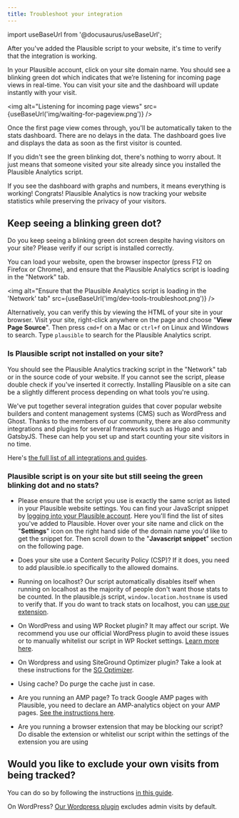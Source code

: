 ```yaml
---
title: Troubleshoot your integration
---
```


import useBaseUrl from '@docusaurus/useBaseUrl';

After you've added the Plausible script to your website, it's time to verify that the integration is working.

In your Plausible account, click on your site domain name. You should see a blinking green dot which indicates that we’re listening for incoming page views in real-time. You can visit your site and the dashboard will update instantly with your visit.

<img alt="Listening for incoming page views" src={useBaseUrl('img/waiting-for-pageview.png')} />

Once the first page view comes through, you'll be automatically taken to the stats dashboard. There are no delays in the data. The dashboard goes live and displays the data as soon as the first visitor is counted.

If you didn't see the green blinking dot, there's nothing to worry about. It just means that someone visited your site already since you installed the Plausible Analytics script.

If you see the dashboard with graphs and numbers, it means everything is working! Congrats! Plausible Analytics is now tracking your website statistics while preserving the privacy of your visitors.

## Keep seeing a blinking green dot?

Do you keep seeing a blinking green dot screen despite having visitors on your site? Please verify if our script is installed correctly.

You can load your website, open the browser inspector (press F12 on Firefox or Chrome), and ensure that the Plausible Analytics script is loading in the "Network" tab.

<img alt="Ensure that the Plausible Analytics script is loading in the 'Network' tab" src={useBaseUrl('img/dev-tools-troubleshoot.png')} />

Alternatively, you can verify this by viewing the HTML of your site in your browser. Visit your site, right-click anywhere on the page and choose "**View Page Source**". Then press `cmd+f` on a Mac or `ctrl+f` on Linux and Windows to search. Type `plausible` to search for the Plausible Analytics script.

### Is Plausible script not installed on your site?

You should see the Plausible Analytics tracking script in the "Network" tab or in the source code of your website. If you cannot see the script, please double check if you've inserted it correctly. Installing Plausible on a site can be a slightly different process depending on what tools you're using.

We've put together several integration guides that cover popular website builders and content management systems (CMS) such as WordPress and Ghost. Thanks to the members of our community, there are also community integrations and plugins for several frameworks such as Hugo and GatsbyJS. These can help you set up and start counting your site visitors in no time.

Here's [the full list of all integrations and guides](integration-guides.md).

### Plausible script is on your site but still seeing the green blinking dot and no stats?

* Please ensure that the script you use is exactly the same script as listed in your Plausible website settings. You can find your JavaScript snippet by [logging into your Plausible account](https://plausible.io/sites). Here you'll find the list of sites you've added to Plausible. Hover over your site name and click on the "**Settings**" icon on the right hand side of the domain name you'd like to get the snippet for. Then scroll down to the "**Javascript snippet**" section on the following page.

* Does your site use a Content Security Policy (CSP)? If it does, you need to add plausible.io specifically to the allowed domains.

* Running on localhost? Our script automatically disables itself when running on localhost as the majority of people don't want those stats to be counted. In the plausible.js script, `window.location.hostname` is used to verify that. If you do want to track stats on localhost, you can [use our extension](script-extensions.md).

* On WordPress and using WP Rocket plugin? It may affect our script. We recommend you use our official WordPress plugin to avoid these issues or to manually whitelist our script in WP Rocket settings. [Learn more here](https://plausible.io/wordpress-analytics-plugin#troubleshoot-conflict-with-wp-rocket-or-other-performance-optimization-plugins). 

* On Wordpress and using SiteGround Optimizer plugin? Take a look at these instructions for the [SG Optimizer](https://plausible.io/wordpress-analytics-plugin#conflict-with-siteground-optimizer).

* Using cache? Do purge the cache just in case.

* Are you running an AMP page? To track Google AMP pages with Plausible, you need to declare an AMP-analytics object on your AMP pages. [See the instructions here](https://github.com/plausible/analytics/discussions/220#discussioncomment-904022).

* Are you running a browser extension that may be blocking our script? Do disable the extension or whitelist our script within the settings of the extension you are using

## Would you like to exclude your own visits from being tracked?

You can do so by following the instructions [in this guide](excluding.md).

On WordPress? [Our Wordpress plugin](https://plausible.io/wordpress-analytics-plugin) excludes admin visits by default.
